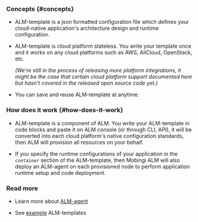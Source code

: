 ### Concepts {#concepts}

- ALM-template is a json formatted configuration file which defines your cloud-native application's architecture design and runtime configuration.

- ALM-template is cloud platform stateless. You write your template once and it works on any cloud platforms such as AWS, AliCloud, OpenStack, etc.

    _(We're still in the process of releasing more platform integrations, it might be the case that certain cloud platform support documented here but hasn't covered in the released open source code yet.)_

- You can save and reuse ALM-template at anytime.


### How does it work {#how-does-it-work}

- ALM-template is a component of ALM.
You write your ALM-template in code blocks and paste it on ALM console (or through CLI, API), it will be converted into each cloud platform's native configuration standards, then ALM will provision all resources on your behalf.

- If you specify the runtime configurations of your application in the `container` section of the ALM-template, then Mobingi ALM will also deploy an ALM-agent on each provisioned node to perform application runtime setup and code deployment.

### Read more

- Learn more about [ALM-agent](https://learn.mobingi.com/alm-agent)

- See [example](https://learn.mobingi.com/alm-templates-example-templates) ALM-templates
